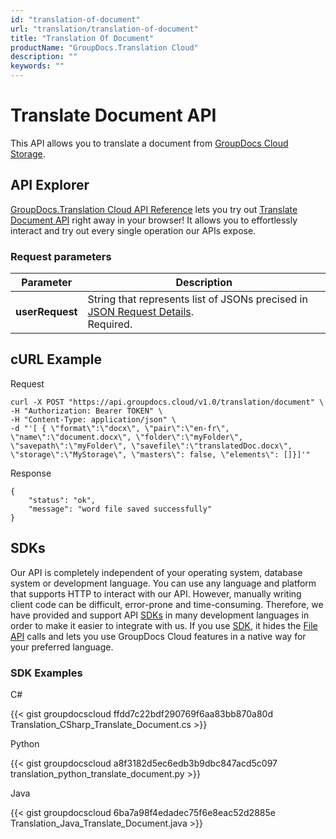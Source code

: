 ```yaml
---
id: "translation-of-document"
url: "translation/translation-of-document"
title: "Translation Of Document"
productName: "GroupDocs.Translation Cloud"
description: ""
keywords: ""
---
```


# Translate Document API #

This API allows you to translate a document from [GroupDocs Cloud Storage](https://dashboard.groupdocs.cloud).

## API Explorer ##

[GroupDocs.Translation Cloud API Reference](https://apireference.groupdocs.cloud/translation) lets you try out [Translate Document API](https://apireference.groupdocs.cloud/translation/#/Transport/PostRunTranslationTask) right away in your browser! It allows you to effortlessly interact and try out every single operation our APIs expose.

### Request parameters ###

|**Parameter**|**Description**|
|---|---|
|**userRequest**|String that represents list of JSONs precised in [JSON Request Details](https://wiki.groupdocs.cloud/translationcloud/developer-guide/json-request-details/).<br>Required.|

## cURL Example ##

Request

``` 
curl -X POST "https://api.groupdocs.cloud/v1.0/translation/document" \
-H "Authorization: Bearer TOKEN" \
-H "Content-Type: application/json" \
-d "'[ { \"format\":\"docx\", \"pair\":\"en-fr\", \"name\":\"document.docx\", \"folder\":\"myFolder\", \"savepath\":\"myFolder\", \"savefile\":\"translatedDoc.docx\", \"storage\":\"MyStorage\", \"masters\": false, \"elements\": []}]'"
```

Response

``` 
{
    "status": "ok",
    "message": "word file saved successfully"
}
```

## SDKs ##

Our API is completely independent of your operating system, database system or development language. You can use any language and platform that supports HTTP to interact with our API. However, manually writing client code can be difficult, error-prone and time-consuming. Therefore, we have provided and support API [SDKs](https://github.com/groupdocs-translation-cloud) in many development languages in order to make it easier to integrate with us. If you use [SDK](https://github.com/groupdocs-translation-cloud), it hides the [File API](https://apireference.groupdocs.cloud/translation/#/File) calls and lets you use GroupDocs Cloud features in a native way for your preferred language.

### SDK Examples ###

C#

{{< gist groupdocscloud ffdd7c22bdf290769f6aa83bb870a80d Translation_CSharp_Translate_Document.cs >}}

Python

{{< gist groupdocscloud a8f3182d5ec6edb3b9dbc847acd5c097 translation_python_translate_document.py >}}

Java

{{< gist groupdocscloud 6ba7a98f4edadec75f6e8eac52d2885e Translation_Java_Translate_Document.java >}}